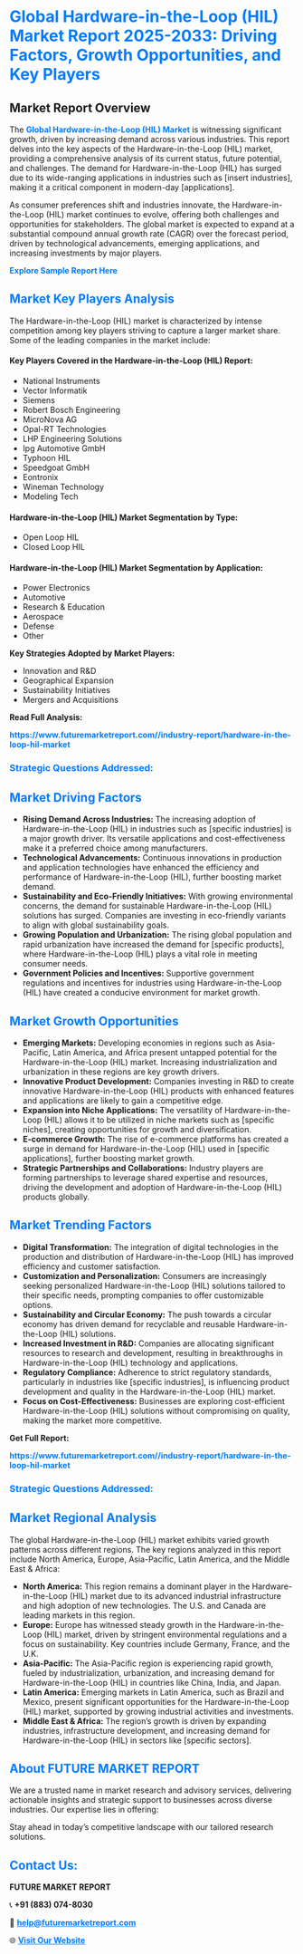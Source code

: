 <h1 style="color: #007BFF;">Global Hardware-in-the-Loop (HIL) Market Report 2025-2033: Driving Factors, Growth Opportunities, and Key Players</h1>

<section id="overview">
<h2>Market Report Overview</h2>
<p>The <a href="https://www.futuremarketreport.com//industry-report/hardware-in-the-loop-hil-market" style="color: #007BFF; text-decoration: none;"><strong>Global Hardware-in-the-Loop (HIL) Market</strong></a> is witnessing significant growth, driven by increasing demand across various industries. This report delves into the key aspects of the Hardware-in-the-Loop (HIL) market, providing a comprehensive analysis of its current status, future potential, and challenges. The demand for Hardware-in-the-Loop (HIL) has surged due to its wide-ranging applications in industries such as [insert industries], making it a critical component in modern-day [applications].</p>
<p>As consumer preferences shift and industries innovate, the Hardware-in-the-Loop (HIL) market continues to evolve, offering both challenges and opportunities for stakeholders. The global market is expected to expand at a substantial compound annual growth rate (CAGR) over the forecast period, driven by technological advancements, emerging applications, and increasing investments by major players.</p>
</section>

<section id="overview">
<p><a href="https://www.futuremarketreport.com//request-sample/reportId=91784" style="color: #007BFF; text-decoration: none;"><strong>Explore Sample Report Here</strong></a></p>
</section>

<section id="key-players">
<h2 style="color: #007BFF;">Market Key Players Analysis</h2>
<p>The Hardware-in-the-Loop (HIL) market is characterized by intense competition among key players striving to capture a larger market share. Some of the leading companies in the market include:</p>
<h4>Key Players Covered in the Hardware-in-the-Loop (HIL) Report:</h4>
<ul><li>National Instruments</li><li>Vector Informatik</li><li>Siemens</li><li>Robert Bosch Engineering</li><li>MicroNova AG</li><li>Opal-RT Technologies</li><li>LHP Engineering Solutions</li><li>Ipg Automotive GmbH</li><li>Typhoon HIL</li><li>Speedgoat GmbH</li><li>Eontronix</li><li>Wineman Technology</li><li>Modeling Tech</li></ul>
<h4>Hardware-in-the-Loop (HIL) Market Segmentation by Type:</h4>
<ul><li>Open Loop HIL</li><li>Closed Loop HIL</li></ul>

<h4>Hardware-in-the-Loop (HIL) Market Segmentation by Application:</h4>
<ul><li>Power Electronics</li><li>Automotive</li><li>Research &amp; Education</li><li>Aerospace</li><li>Defense</li><li>Other</li></ul>
<p><strong>Key Strategies Adopted by Market Players:</strong></p>
<ul>
<li>Innovation and R&D</li>
<li>Geographical Expansion</li>
<li>Sustainability Initiatives</li>
<li>Mergers and Acquisitions</li>
</ul>
</section>

<section>
<p><strong>Read Full Analysis: </strong></p><a href="https://www.futuremarketreport.com//industry-report/hardware-in-the-loop-hil-market" style="color: #007BFF; text-decoration: none;"><strong>https://www.futuremarketreport.com//industry-report/hardware-in-the-loop-hil-market</strong></a>
<h3 style="color: #007BFF;">Strategic Questions Addressed:</h3>
</section>

<section id="driving-factors">
<h2 style="color: #007BFF;">Market Driving Factors</h2>
<ul>
<li><strong>Rising Demand Across Industries:</strong> The increasing adoption of Hardware-in-the-Loop (HIL) in industries such as [specific industries] is a major growth driver. Its versatile applications and cost-effectiveness make it a preferred choice among manufacturers.</li>
<li><strong>Technological Advancements:</strong> Continuous innovations in production and application technologies have enhanced the efficiency and performance of Hardware-in-the-Loop (HIL), further boosting market demand.</li>
<li><strong>Sustainability and Eco-Friendly Initiatives:</strong> With growing environmental concerns, the demand for sustainable Hardware-in-the-Loop (HIL) solutions has surged. Companies are investing in eco-friendly variants to align with global sustainability goals.</li>
<li><strong>Growing Population and Urbanization:</strong> The rising global population and rapid urbanization have increased the demand for [specific products], where Hardware-in-the-Loop (HIL) plays a vital role in meeting consumer needs.</li>
<li><strong>Government Policies and Incentives:</strong> Supportive government regulations and incentives for industries using Hardware-in-the-Loop (HIL) have created a conducive environment for market growth.</li>
</ul>
</section>

<section id="growth-opportunities">
<h2 style="color: #007BFF;">Market Growth Opportunities</h2>
<ul>
<li><strong>Emerging Markets:</strong> Developing economies in regions such as Asia-Pacific, Latin America, and Africa present untapped potential for the Hardware-in-the-Loop (HIL) market. Increasing industrialization and urbanization in these regions are key growth drivers.</li>
<li><strong>Innovative Product Development:</strong> Companies investing in R&D to create innovative Hardware-in-the-Loop (HIL) products with enhanced features and applications are likely to gain a competitive edge.</li>
<li><strong>Expansion into Niche Applications:</strong> The versatility of Hardware-in-the-Loop (HIL) allows it to be utilized in niche markets such as [specific niches], creating opportunities for growth and diversification.</li>
<li><strong>E-commerce Growth:</strong> The rise of e-commerce platforms has created a surge in demand for Hardware-in-the-Loop (HIL) used in [specific applications], further boosting market growth.</li>
<li><strong>Strategic Partnerships and Collaborations:</strong> Industry players are forming partnerships to leverage shared expertise and resources, driving the development and adoption of Hardware-in-the-Loop (HIL) products globally.</li>
</ul>
</section>

<section id="trending-factors">
<h2 style="color: #007BFF;">Market Trending Factors</h2>
<ul>
<li><strong>Digital Transformation:</strong> The integration of digital technologies in the production and distribution of Hardware-in-the-Loop (HIL) has improved efficiency and customer satisfaction.</li>
<li><strong>Customization and Personalization:</strong> Consumers are increasingly seeking personalized Hardware-in-the-Loop (HIL) solutions tailored to their specific needs, prompting companies to offer customizable options.</li>
<li><strong>Sustainability and Circular Economy:</strong> The push towards a circular economy has driven demand for recyclable and reusable Hardware-in-the-Loop (HIL) solutions.</li>
<li><strong>Increased Investment in R&D:</strong> Companies are allocating significant resources to research and development, resulting in breakthroughs in Hardware-in-the-Loop (HIL) technology and applications.</li>
<li><strong>Regulatory Compliance:</strong> Adherence to strict regulatory standards, particularly in industries like [specific industries], is influencing product development and quality in the Hardware-in-the-Loop (HIL) market.</li>
<li><strong>Focus on Cost-Effectiveness:</strong> Businesses are exploring cost-efficient Hardware-in-the-Loop (HIL) solutions without compromising on quality, making the market more competitive.</li>
</ul>
</section>

<section>
<p><strong>Get Full Report: </strong></p><a href="https://www.futuremarketreport.com//industry-report/hardware-in-the-loop-hil-market" style="color: #007BFF; text-decoration: none;"><strong>https://www.futuremarketreport.com//industry-report/hardware-in-the-loop-hil-market</strong></a>
<h3 style="color: #007BFF;">Strategic Questions Addressed:</h3>
</section>


<section id="regional-analysis">
<h2 style="color: #007BFF;">Market Regional Analysis</h2>
<p>The global Hardware-in-the-Loop (HIL) market exhibits varied growth patterns across different regions. The key regions analyzed in this report include North America, Europe, Asia-Pacific, Latin America, and the Middle East & Africa:</p>
<ul>
<li><strong>North America:</strong> This region remains a dominant player in the Hardware-in-the-Loop (HIL) market due to its advanced industrial infrastructure and high adoption of new technologies. The U.S. and Canada are leading markets in this region.</li>
<li><strong>Europe:</strong> Europe has witnessed steady growth in the Hardware-in-the-Loop (HIL) market, driven by stringent environmental regulations and a focus on sustainability. Key countries include Germany, France, and the U.K.</li>
<li><strong>Asia-Pacific:</strong> The Asia-Pacific region is experiencing rapid growth, fueled by industrialization, urbanization, and increasing demand for Hardware-in-the-Loop (HIL) in countries like China, India, and Japan.</li>
<li><strong>Latin America:</strong> Emerging markets in Latin America, such as Brazil and Mexico, present significant opportunities for the Hardware-in-the-Loop (HIL) market, supported by growing industrial activities and investments.</li>
<li><strong>Middle East & Africa:</strong> The region’s growth is driven by expanding industries, infrastructure development, and increasing demand for Hardware-in-the-Loop (HIL) in sectors like [specific sectors].</li>
</ul>
</section>

<footer>
<h2 style="color: #007BFF;">About FUTURE MARKET REPORT</h2>
<p>We are a trusted name in market research and advisory services, delivering actionable insights and strategic support to businesses across diverse industries. Our expertise lies in offering:</p>

<p>Stay ahead in today’s competitive landscape with our tailored research solutions.</p>

<h2 style="color: #007BFF;">Contact Us:</h2>
<p><strong>FUTURE MARKET REPORT</strong></p>
<p>📞 <strong>+91 (883) 074-8030</strong></p>
<p>📧 <strong><a href="mailto:help@futuremarketreport.com" style="color: #007BFF;">help@futuremarketreport.com</a></strong></p>
<p>🌐 <strong><a href="https://www.futuremarketreport.com/" style="color: #007BFF;">Visit Our Website</a></strong></p>
</footer>